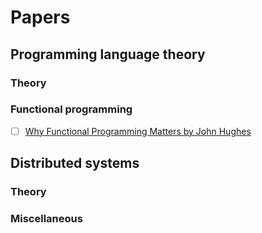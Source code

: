 # Papers

## Programming language theory 

### Theory

### Functional programming
- [ ] [Why Functional Programming Matters by John Hughes](https://www.cs.kent.ac.uk/people/staff/dat/miranda/whyfp90.pdf)


## Distributed systems
### Theory



### Miscellaneous 

